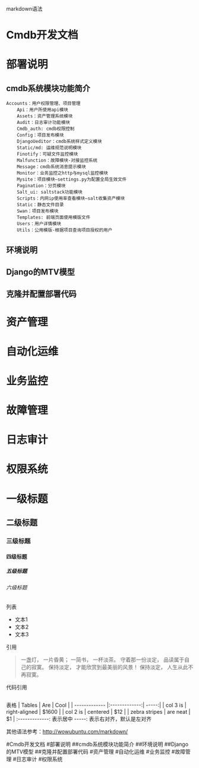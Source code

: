 markdown语法
# Cmdb开发文档
# 部署说明
## cmdb系统模块功能简介
```
Accounts：用户权限管理、项目管理
	Api：用户所使用api模块
	Assets：资产管理系统模块
	Audit：日志审计功能模块
	Cmdb_auth: cmdb权限控制
	Config：项目发布模块
	DjangoUeditor：cmdb系统样式定义模块
	Static/md: 运维规范说明模块
	Finotify：可疑文件监控模块
	Malfunction：故障模块-对接监控系统
	Message：cmdb系统消息提示模块
	Monitor：业务监控之http与mysql监控模块
	Mysite：项目模块—settings.py为配置全局生效文件
	Pagination：分页模块
	Salt_ui: saltstack功能模块
	Scripts：内网ip使用率查看模块—salt收集资产模块
	Static：静态文件目录
	Swan：项目发布模块
	Templates: 前端页面使用模版文件
	Users：用户详情模块
	Utils：公用模版-根据项目查询项目授权的用户
```

## 环境说明
## Django的MTV模型
## 克隆并配置部署代码
# 资产管理
# 自动化运维
# 业务监控
# 故障管理
# 日志审计
# 权限系统

# 一级标题
## 二级标题
### 三级标题
#### 四级标题
##### 五级标题
###### 六级标题

列表
- 文本1
- 文本2
- 文本3

引用
> 一盏灯， 一片昏黄； 一简书， 一杯淡茶。 守着那一份淡定， 品读属于自己的寂寞。 保持淡定， 才能欣赏到最美丽的风景！ 保持淡定， 人生从此不再寂寞。

代码引用
```
```
表格
| Tables        | Are           | Cool  |
| ------------- |:-------------:| -----:|
| col 3 is      | right-aligned | $1600 |
| col 2 is      | centered      |   $12 |
| zebra stripes | are neat      |    $1 |
:-------------: 表示居中
-----: 表示右对齐，默认是左对齐

其他语法参考：http://wowubuntu.com/markdown/




#Cmdb开发文档
#部署说明
##cmdb系统模块功能简介
##环境说明
##Django的MTV模型
##克隆并配置部署代码
#资产管理
#自动化运维
#业务监控
#故障管理
#日志审计
#权限系统


